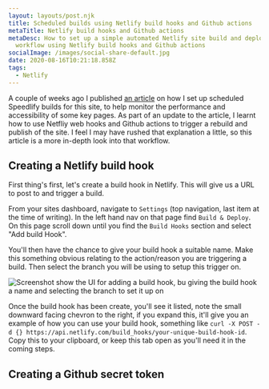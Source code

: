 ```yaml
---
layout: layouts/post.njk
title: Scheduled builds using Netlify build hooks and Github actions
metaTitle: Netlify build hooks and Github actions
metaDesc: How to set up a simple automated Netlify site build and deploy
  workflow using Netlify build hooks and Github actions
socialImage: /images/social-share-default.jpg
date: 2020-08-16T10:21:18.858Z
tags:
  - Netlify
---
```

A couple of weeks ago I published [an article](https://jamesbateson.co.uk/articles/speedlify/) on how I set up scheduled Speedlify builds for this site, to help monitor the performance and accessibility of some key pages. As part of an update to the article, I learnt how to use Netfliy web hooks and Github actions to trigger a rebuild and publish of the site. I feel I may have rushed that explanation a little, so this article is a more in-depth look into that workflow.

## Creating a Netlify build hook

First thing's first, let's create a build hook in Netlify. This will give us a URL to post to and trigger a build.

From your sites dashboard, navigate to `Settings` (top navigation, last item at the time of writing). In the left hand nav on that page find `Build & Deploy`. On this page scroll down until you find the `Build Hooks` section and select "Add build Hook".

You'll then have the chance to give your build hook a suitable name. Make this something obvious relating to the action/reason you are triggering a build. Then select the branch you will be using to setup this trigger on.

![Screenshot show the UI for adding a build hook, bu giving the build hook a name and selecting the branch to set it up on](/images/screenshot-2020-08-18-at-21.28.30.png)

Once the build hook has been create, you'll see it listed, note the small downward facing chevron to the right, if you expand this, it'll give you an example of how you can use your build hook, something like `curl -X POST -d {} https://api.netlify.com/build_hooks/your-unique-build-hook-id`. Copy this to your clipboard, or keep this tab open as you'll need it in the coming steps.

## Creating a Github secret token